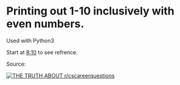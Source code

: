 # Printing out 1-10 inclusively with even numbers.
Used with Python3

Start at [8:10](https://www.youtube.com/watch?v=fBOgxIxv2ic?t=490) to see refrence.

Source:

[![THE TRUTH ABOUT r/cscareerquestions](https://img.youtube.com/vi/fBOgxIxv2ic/0.jpg)](https://www.youtube.com/watch?v=fBOgxIxv2ic?t=490)


